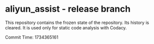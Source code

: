 # aliyun_assist - release branch

This repository contains the frozen state of the repository.
Its history is cleared. It is used only for static code
analysis with Codacy.

Commit Time: 1734365161